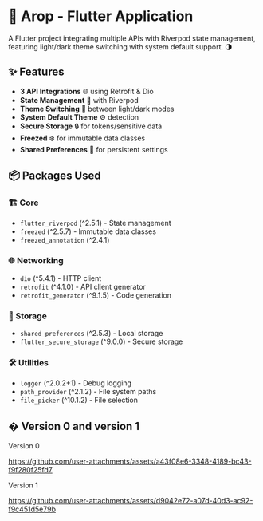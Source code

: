 
# 🚀 Arop - Flutter Application

A Flutter project integrating multiple APIs with Riverpod state management, featuring light/dark theme switching with system default support. 🌗

## ✨ Features

- **3 API Integrations** 🌐 using Retrofit & Dio
- **State Management** 🧠 with Riverpod
- **Theme Switching** 🎨 between light/dark modes
- **System Default Theme** ⚙️ detection
- **Secure Storage** 🔒 for tokens/sensitive data
- **Freezed** ❄️ for immutable data classes
- **Shared Preferences** 💾 for persistent settings

## 📦 Packages Used

### 🏗️ Core
- `flutter_riverpod` (^2.5.1) - State management
- `freezed` (^2.5.7) - Immutable data classes
- `freezed_annotation` (^2.4.1)

### 🌐 Networking
- `dio` (^5.4.1) - HTTP client
- `retrofit` (^4.1.0) - API client generator
- `retrofit_generator` (^9.1.5) - Code generation

### 💽 Storage
- `shared_preferences` (^2.5.3) - Local storage
- `flutter_secure_storage` (^9.0.0) - Secure storage

### 🛠️ Utilities
- `logger` (^2.0.2+1) - Debug logging
- `path_provider` (^2.1.2) - File system paths
- `file_picker` (^10.1.2) - File selection

## �  Version 0 and version 1




Version 0

https://github.com/user-attachments/assets/a43f08e6-3348-4189-bc43-f9f280f25fd7

Version 1

https://github.com/user-attachments/assets/d9042e72-a07d-40d3-ac92-f9c451d5e79b

